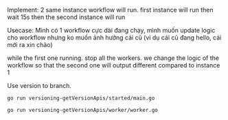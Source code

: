 Implement: 2 same instance workflow will run. first instance will run then wait 15s then the second instance will run

Usecase: Mình có 1 workflow cực dài đang chạy, mình muốn update logic cho workflow nhưng ko muốn ảnh hưởng cái cũ (ví dụ cái cũ đang hello, cái mới ra xin chào)

while the first one running. stop all the workers. we change the logic of the workflow so that the second one will output different compared to instance 1

Use version to branch.



```
go run versioning-getVersionApis/started/main.go
```

```
go run versioning-getVersionApis/worker/worker.go 
```